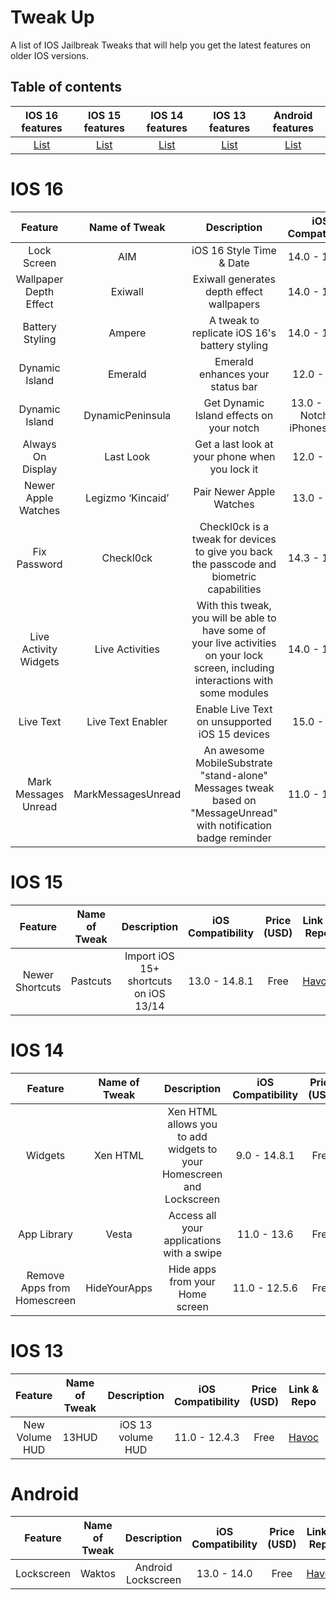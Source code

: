# Tweak Up
A list of IOS Jailbreak Tweaks that will help you get the latest features on older IOS versions.
## Table of contents
| IOS 16 features | IOS 15 features | IOS 14 features | IOS 13 features | Android features |
|:--------:|:-------:|:-------:|:------:|:------:|
| [List](#ios-16)  | [List](#ios-15) | [List](#ios-14) | [List](#ios-13) | [List](#android) |

# IOS 16

| Feature | Name of Tweak | Description | iOS Compatibility | Price (USD) | Link & Repo | Added By |
|:--------:|:-------:|:-------:|:------:|:---------:|:---------:|:--------:|
| Lock Screen | AIM | iOS 16 Style Time & Date | 14.0 - 15.7.1 | Free | [Havoc](https://havoc.app/package/aim) |
| Wallpaper Depth Effect | Exiwall | Exiwall generates depth effect wallpapers | 14.0 - 15.7.1 | $2.49 | [Havoc](https://havoc.app/package/exiwall) |
| Battery Styling | Ampere | A tweak to replicate iOS 16's battery styling | 14.0 - 15.7.1 | Free | [Havoc](https://havoc.app/package/ampere) |
| Dynamic Island | Emerald | Emerald enhances your status bar | 12.0 - 14.4 | Free | [Havoc](https://havoc.app/package/emerald) |
| Dynamic Island | DynamicPeninsula | Get Dynamic Island effects on your notch | 13.0 - 16.2, Notched iPhones Only | $3.99 | [Limneos](https://limneos.net/dynamicpeninsula/) | [u/TECKBAT](https://www.reddit.com/user/TECKBAT/) |
| Always On Display | Last Look | Get a last look at your phone when you lock it | 12.0 - 15.7 | $2.49 | [Chariz](https://chariz.com/buy/lastlook) |
| Newer Apple Watches | Legizmo ‘Kincaid’ | Pair Newer Apple Watches | 13.0 - 15.7 | $4.99 | [Chariz](https://chariz.com/buy/legizmo-kincaid) |
| Fix Password | Checkl0ck | Checkl0ck is a tweak for devices to give you back the passcode and biometric capabilities | 14.3 - 15.7.1 | $2.99 | [Havoc](https://havoc.app/package/checkl0ck) |
| Live Activity Widgets | Live Activities | With this tweak, you will be able to have some of your live activities on your lock screen, including interactions with some modules | 14.0 - 14.8.1 | $2.99 | [Havoc](https://havoc.app/package/liveactivities) | [u/corazoncerebral](https://www.reddit.com/user/corazoncerebral/) |
| Live Text | Live Text Enabler | Enable Live Text on unsupported iOS 15 devices | 15.0 - 16.2 | Free | [PoomSmart](https://poomsmart.github.io/repo/depictions/livetextenabler.html) | [u/TheInsane103](https://www.reddit.com/user/TheInsane103/) |
| Mark Messages Unread | MarkMessagesUnread |An awesome MobileSubstrate "stand-alone" Messages tweak based on "MessageUnread" with notification badge reminder | 11.0 - 14.8.1 | Free | [Bigboss](http://cydia.saurik.com/package/com.ljinc.markmessagesunread/) | [u/Doctor__Hammer](https://www.reddit.com/user/Doctor__Hammer/) |


# IOS 15
| Feature | Name of Tweak | Description | iOS Compatibility | Price (USD) | Link & Repo | Added By |
|:--------:|:-------:|:-------:|:------:|:---------:|:---------:|:--------:|
| Newer Shortcuts | Pastcuts | Import iOS 15+ shortcuts on iOS 13/14 | 13.0 - 14.8.1 | Free | [Havoc](https://havoc.app/package/pastcuts) |

# IOS 14
| Feature | Name of Tweak | Description | iOS Compatibility | Price (USD) | Link & Repo | Added By |
|:--------:|:-------:|:-------:|:------:|:---------:|:---------:|:--------:|
| Widgets | Xen HTML | Xen HTML allows you to add widgets to your Homescreen and Lockscreen | 9.0 - 14.8.1 | Free | [Havoc](https://havoc.app/package/xenhtml) |
| App Library | Vesta | Access  all  your applications with a swipe | 11.0 - 13.6 | Free | [SparkDev](https://www.sparkdev.me/package/com.spark.vesta) |
| Remove Apps from Homescreen | HideYourApps | Hide apps from your Home screen | 11.0 - 12.5.6 | Free | [Dynastic](https://repo.dynastic.co/package/hideyourapps) |

# IOS 13

| Feature | Name of Tweak | Description | iOS Compatibility | Price (USD) | Link & Repo | Added By |
|:--------:|:-------:|:-------:|:------:|:---------:|:---------:|:--------:|
| New Volume HUD | 13HUD | iOS 13 volume HUD | 11.0 - 12.4.3 | Free | [Havoc](https://havoc.app/package/13hud) |

# Android
| Feature | Name of Tweak | Description | iOS Compatibility | Price (USD) | Link & Repo | Added By |
|:--------:|:-------:|:-------:|:------:|:---------:|:---------:|:--------:|
| Lockscreen | Waktos | Android Lockscreen | 13.0 - 14.0 | Free | [Havoc](https://havoc.app/package/waktos) |
